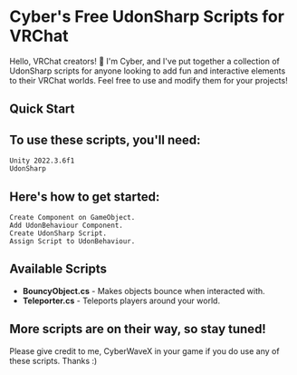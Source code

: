 # Cyber's Free UdonSharp Scripts for VRChat

Hello, VRChat creators! 👋 I'm Cyber, and I've put together a collection of UdonSharp scripts for anyone looking to add fun and interactive elements to their VRChat worlds. Feel free to use and modify them for your projects!

## Quick Start

## To use these scripts, you'll need:

    Unity 2022.3.6f1
    UdonSharp

## Here's how to get started:

    Create Component on GameObject.
    Add UdonBehaviour Component.
    Create UdonSharp Script.
    Assign Script to UdonBehaviour.

## Available Scripts

- **BouncyObject.cs** - Makes objects bounce when interacted with.
- **Teleporter.cs** - Teleports players around your world.


## More scripts are on their way, so stay tuned!

Please give credit to me, CyberWaveX in your game if you do use any of these scripts. Thanks :)
